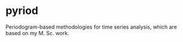 # pyriod
Periodogram-based methodologies for time series analysis, which are based on my M. Sc. work.
